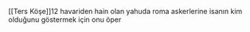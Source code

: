 [[Ters Köşe]]12 havariden hain olan yahuda roma askerlerine isanın kim olduğunu göstermek için onu öper
